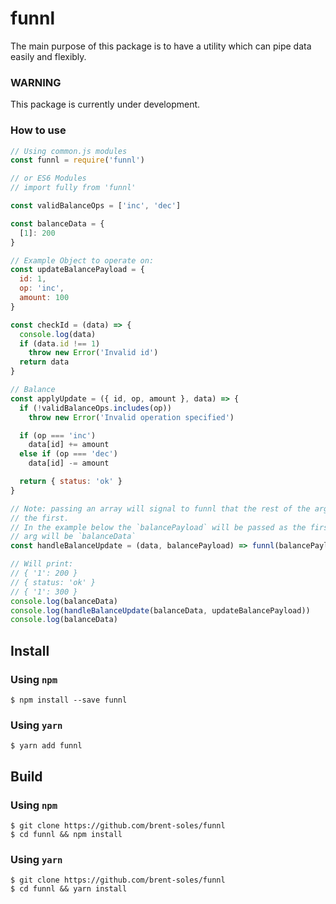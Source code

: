 # funnl

The main purpose of this package is to have a utility which can pipe data easily and flexibly.

### WARNING ###

This package is currently under development. 

### How to use
```javascript
// Using common.js modules
const funnl = require('funnl')

// or ES6 Modules
// import fully from 'funnl'

const validBalanceOps = ['inc', 'dec']

const balanceData = {
  [1]: 200
}

// Example Object to operate on:
const updateBalancePayload = {
  id: 1,
  op: 'inc',
  amount: 100
}

const checkId = (data) => {
  console.log(data)
  if (data.id !== 1)
    throw new Error('Invalid id')
  return data
}

// Balance
const applyUpdate = ({ id, op, amount }, data) => {
  if (!validBalanceOps.includes(op))
    throw new Error('Invalid operation specified')

  if (op === 'inc')
    data[id] += amount
  else if (op === 'dec')
    data[id] -= amount

  return { status: 'ok' }
}

// Note: passing an array will signal to funnl that the rest of the args in the array should be applied after
// the first.
// In the example below the `balancePayload` will be passed as the first arg to applyUpdate, and the second
// arg will be `balanceData`
const handleBalanceUpdate = (data, balancePayload) => funnl(balancePayload)(checkId, [applyUpdate, balanceData])

// Will print:
// { '1': 200 }
// { status: 'ok' }
// { '1': 300 }
console.log(balanceData)
console.log(handleBalanceUpdate(balanceData, updateBalancePayload))
console.log(balanceData)
```

## Install
### Using `npm`
```
$ npm install --save funnl
```

### Using `yarn`
```
$ yarn add funnl
```

## Build
### Using `npm`
```
$ git clone https://github.com/brent-soles/funnl
$ cd funnl && npm install
```

### Using `yarn`
```
$ git clone https://github.com/brent-soles/funnl
$ cd funnl && yarn install
```
